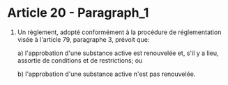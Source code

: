 # Article 20 - Paragraph_1

1. Un règlement, adopté conformément à la procédure de réglementation visée à l'article 79, paragraphe 3, prévoit que:

   a) l'approbation d'une substance active est renouvelée et, s'il y a lieu, assortie de conditions et de restrictions; ou

   b) l'approbation d'une substance active n'est pas renouvelée.